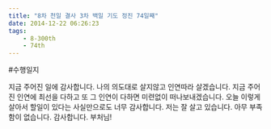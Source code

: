 ```yaml
---
title: "8차 천일 결사 3차 백일 기도 정진 74일째"
date: 2014-12-22 06:26:23
tags:
    - 8-300th
    - 74th
---
```


#수행일지

지금 주어진 일에 감사합니다. 나의 의도대로 살지않고 인연따라 살겠습니다. 지금 주어진 인연에 최선을 다하고 또 그 인연이 다하면 미련없이 떠나보내겠습니다. 오늘 이렇게 살아서 할일이 있다는 사실만으로도 너무 감사합니다. 저는 잘 살고 있습니다. 아무 부족함이 없습니다. 감사합니다. 부처님!
